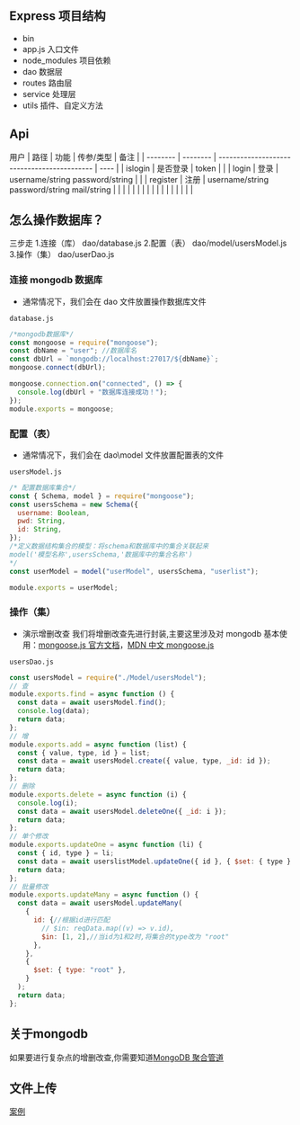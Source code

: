 ## Express 项目结构

- bin
- app.js 入口文件
- node_modules 项目依赖
- dao 数据层
- routes 路由层
- service 处理层
- utils 插件、自定义方法

## Api
用户
| 路径   | 功能   | 传参/类型                               | 备注 |
| -------- | -------- | ------------------------------------------- | ---- |
| islogin  | 是否登录 | token                                        |      |
| login    | 登录   | username/string password/string                |      |
| register | 注册   | username/string password/string mail/string    |      |
|          |          |                                             |      |
|          |          |                                             |      |
|          |          |                                             |      |



## 怎么操作数据库？

三步走 1.连接（库） dao/database.js 2.配置（表） dao/model/usersModel.js 3.操作（集） dao/userDao.js

### 连接 mongodb 数据库

- 通常情况下，我们会在 dao 文件放置操作数据库文件

`database.js`

```javascript
/*mongodb数据库*/
const mongoose = require("mongoose");
const dbName = "user"; //数据库名
const dbUrl = `mongodb://localhost:27017/${dbName}`;
mongoose.connect(dbUrl);

mongoose.connection.on("connected", () => {
  console.log(dbUrl + "数据库连接成功！");
});
module.exports = mongoose;
```

### 配置（表）

- 通常情况下，我们会在 dao\model 文件放置配置表的文件

`usersModel.js`

```javascript
/* 配置数据库集合*/
const { Schema, model } = require("mongoose");
const usersSchema = new Schema({
  username: Boolean,
  pwd: String,
  id: String,
});
/*定义数据结构集合的模型：将schema和数据库中的集合关联起来
model('模型名称',usersSchema,'数据库中的集合名称')
*/
const userModel = model("userModel", usersSchema, "userlist");

module.exports = userModel;
```

### 操作（集）

- 演示增删改查
  我们将增删改查先进行封装,主要这里涉及对 mongodb 基本使用：[mongoose.js 官方文档](https://mongoosejs.com/docs/guide.html)，[MDN 中文 mongoose.js](https://developer.mozilla.org/zh-CN/docs/Learn/Server-side/Express_Nodejs/mongoose)

`usersDao.js`

```javascript
const usersModel = require("./Model/usersModel");
// 查
module.exports.find = async function () {
  const data = await usersModel.find();
  console.log(data);
  return data;
};
// 增
module.exports.add = async function (list) {
  const { value, type, id } = list;
  const data = await usersModel.create({ value, type, _id: id });
  return data;
};
// 删除
module.exports.delete = async function (i) {
  console.log(i);
  const data = await usersModel.deleteOne({ _id: i });
  return data;
};
// 单个修改
module.exports.updateOne = async function (li) {
  const { id, type } = li;
  const data = await userslistModel.updateOne({ id }, { $set: { type } });
  return data;
};
// 批量修改
module.exports.updateMany = async function () {
  const data = await usersModel.updateMany(
    {
      id: {//根据id进行匹配
        // $in: reqData.map((v) => v.id),
        $in: [1, 2],//当id为1和2时,将集合的type改为 "root"
      },
    },
    {
      $set: { type: "root" },
    }
  );
  return data;
};
```

## 关于mongodb
如果要进行复杂点的增删改查,你需要知道[MongoDB 聚合管道](https://www.geeksforgeeks.org/mongoose-updatemany-function/?ref=lbp)

## 文件上传
[案例](https://github.com/tierney603/express_file_upload)

